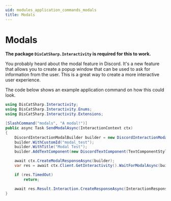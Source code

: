 ```yaml
---
uid: modules_application_commands_modals
title: Modals
---
```


# Modals

**The package `DisCatSharp.Interactivity` is required for this to work.**

You probably heard about the modal feature in Discord. It's a new feature that allows you to create a popup window that can be used to ask for information from the user. This is a great way to create a more interactive user experience.

The code below shows an example application command on how this could look.

```cs
using DisCatSharp.Interactivity;
using DisCatSharp.Interactivity.Enums;
using DisCatSharp.Interactivity.Extensions;
```

```cs
[SlashCommand("modals", "A modal!")]
public async Task SendModalAsync(InteractionContext ctx)
{
	DiscordInteractionModalBuilder builder = new DiscordInteractionModalBuilder();
	builder.WithCustomId("modal_test");
	builder.WithTitle("Modal Test");
	builder.AddTextComponent(new DiscordTextComponent(TextComponentStyle.Paragraph, label: "Some input", required: false)));

    await ctx.CreateModalResponseAsync(builder);
	var res = await ctx.Client.GetInteractivity().WaitForModalAsync(builder.CustomId, TimeSpan.FromMinutes(1));

	if (res.TimedOut)
		return;

	await res.Result.Interaction.CreateResponseAsync(InteractionResponseType.ChannelMessageWithSource, new DiscordInteractionResponseBuilder().WithContent(res.Result.Interaction.Data.Components?.First()?.Value ?? "Nothing was submitted."));
}
```
